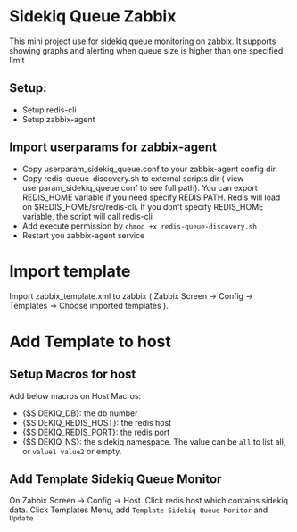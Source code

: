 # Sidekiq Queue Zabbix
This mini project use for sidekiq queue monitoring on zabbix. It supports showing graphs and alerting when queue size is higher than one specified limit

## Setup:
 - Setup redis-cli
 - Setup zabbix-agent

## Import userparams for zabbix-agent

 - Copy userparam_sidekiq_queue.conf to your zabbix-agent config dir.
 - Copy redis-queue-discovery.sh to external scripts dir ( view userparam_sidekiq_queue.conf to see full path). You can export REDIS_HOME variable if you need specify REDIS PATH. Redis will load on $REDIS_HOME/src/redis-cli. If you don't specify REDIS_HOME variable, the script will call redis-cli
 - Add execute permission by `chmod +x redis-queue-discovery.sh`
 - Restart you zabbix-agent service

 # Import template
  Import zabbix_template.xml  to zabbix ( Zabbix Screen -> Config -> Templates -> Choose imported templates ).

 # Add Template to host

 ## Setup Macros for host
   Add below macros on Host Macros:
   - {$SIDEKIQ_DB}: the db number
   - {$SIDEKIQ_REDIS_HOST}: the redis host
   - {$SIDEKIQ_REDIS_PORT}: the redis port
   - {$SIDEKIQ_NS}: the sidekiq namespace. The value can be `all` to list all, or `value1 value2` or empty.

 ## Add Template Sidekiq Queue Monitor
 On  Zabbix Screen -> Config -> Host. Click redis host which contains sidekiq data.
 Click Templates Menu, add `Template Sidekiq Queue Monitor` and `Update`
